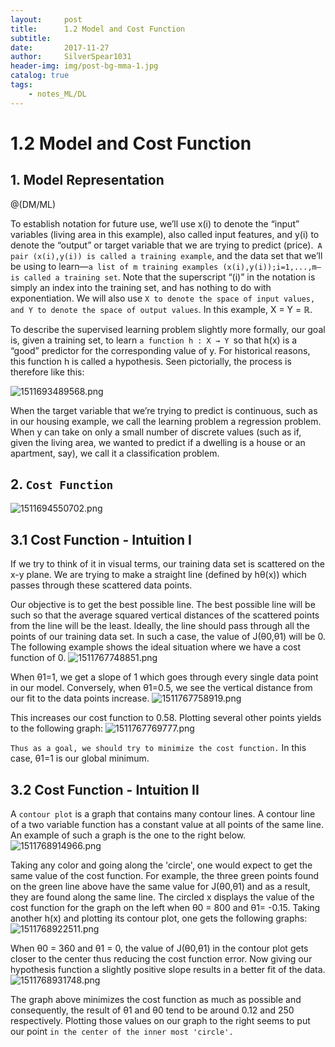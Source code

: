 ```yaml
---
layout:     post
title:      1.2 Model and Cost Function
subtitle:   
date:       2017-11-27
author:     SilverSpear1031
header-img: img/post-bg-mma-1.jpg
catalog: true
tags:
    - notes_ML/DL
---
```


# 1.2 Model and Cost Function

## 1. Model Representation

@(DM/ML)

To establish notation for future use, we’ll use x(i) to denote the “input” variables (living area in this example), also called input features, and y(i) to denote the “output” or target variable that we are trying to predict (price).` A pair (x(i),y(i)) is called a training example`, and the data set that we’ll be using to learn—`a list of m training examples (x(i),y(i));i=1,...,m—is called a training set`. Note that the superscript “(i)” in the notation is simply an index into the training set, and has nothing to do with exponentiation. We will also use `X to denote the space of input values, and Y to denote the space of output values`. In this example, X = Y = ℝ.

To describe the supervised learning problem slightly more formally, our goal is, given a training set, to learn `a function h : X → Y `so that h(x) is a “good” predictor for the corresponding value of y. For historical reasons, this function h is called a hypothesis. Seen pictorially, the process is therefore like this:

![1511693489568.png](http://45.77.14.203/Chevereto-Free/images/2017/12/25/1511693489568.png)

When the target variable that we’re trying to predict is continuous, such as in our housing example, we call the learning problem a regression problem. When y can take on only a small number of discrete values (such as if, given the living area, we wanted to predict if a dwelling is a house or an apartment, say), we call it a classification problem.

## 2. `Cost Function`
![1511694550702.png](http://45.77.14.203/Chevereto-Free/images/2017/12/25/1511694550702.png)

## 3.1 Cost Function - Intuition I

If we try to think of it in visual terms, our training data set is scattered on the x-y plane. We are trying to make a straight line (defined by hθ(x)) which passes through these scattered data points.

Our objective is to get the best possible line. The best possible line will be such so that the average squared vertical distances of the scattered points from the line will be the least. Ideally, the line should pass through all the points of our training data set. In such a case, the value of J(θ0,θ1) will be 0. The following example shows the ideal situation where we have a cost function of 0.
![1511767748851.png](http://45.77.14.203/Chevereto-Free/images/2017/12/25/1511767748851.png)

When θ1=1, we get a slope of 1 which goes through every single data point in our model. Conversely, when θ1=0.5, we see the vertical distance from our fit to the data points increase.
![1511767758919.png](http://45.77.14.203/Chevereto-Free/images/2017/12/25/1511767758919.png)

This increases our cost function to 0.58. Plotting several other points yields to the following graph:
![1511767769777.png](http://45.77.14.203/Chevereto-Free/images/2017/12/25/1511767769777.png)

`Thus as a goal, we should try to minimize the cost function.` In this case, θ1=1 is our global minimum.

## 3.2 Cost Function - Intuition II

A `contour plot` is a graph that contains many contour lines. A contour line of a two variable function has a constant value at all points of the same line. An example of such a graph is the one to the right below.
![1511768914966.png](http://45.77.14.203/Chevereto-Free/images/2017/12/25/1511768914966.png)

Taking any color and going along the 'circle', one would expect to get the same value of the cost function. For example, the three green points found on the green line above have the same value for J(θ0,θ1) and as a result, they are found along the same line. The circled x displays the value of the cost function for the graph on the left when θ0 = 800 and θ1= -0.15. Taking another h(x) and plotting its contour plot, one gets the following graphs:
![1511768922511.png](http://45.77.14.203/Chevereto-Free/images/2017/12/25/1511768922511.png)

When θ0 = 360 and θ1 = 0, the value of J(θ0,θ1) in the contour plot gets closer to the center thus reducing the cost function error. Now giving our hypothesis function a slightly positive slope results in a better fit of the data.
![1511768931748.png](http://45.77.14.203/Chevereto-Free/images/2017/12/25/1511768931748.png)

The graph above minimizes the cost function as much as possible and consequently, the result of θ1 and θ0 tend to be around 0.12 and 250 respectively. Plotting those values on our graph to the right seems to put our point `in the center of the inner most 'circle'.`
